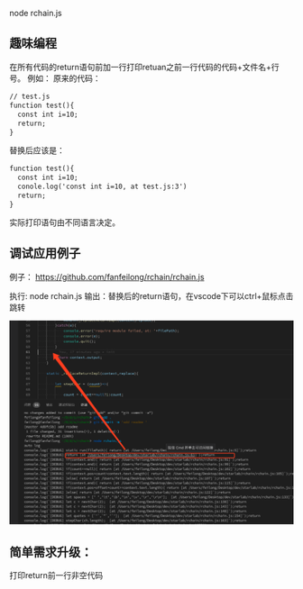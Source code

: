 node rchain.js

## 趣味编程
在所有代码的return语句前加一行打印retuan之前一行代码的代码+文件名+行号。
例如：
原来的代码：
```
// test.js
function test(){
  const int i=10;
  return;
}
```
替换后应该是：
```
function test(){
  const int i=10;
  conole.log('const int i=10, at test.js:3')
  return;
}
```

实际打印语句由不同语言决定。

## 调试应用例子
例子：
https://github.com/fanfeilong/rchain/rchain.js

执行: node rchain.js
输出：替换后的return语句，在vscode下可以ctrl+鼠标点击跳转


![](./img/hello.png)

## 简单需求升级：
打印return前一行非空代码